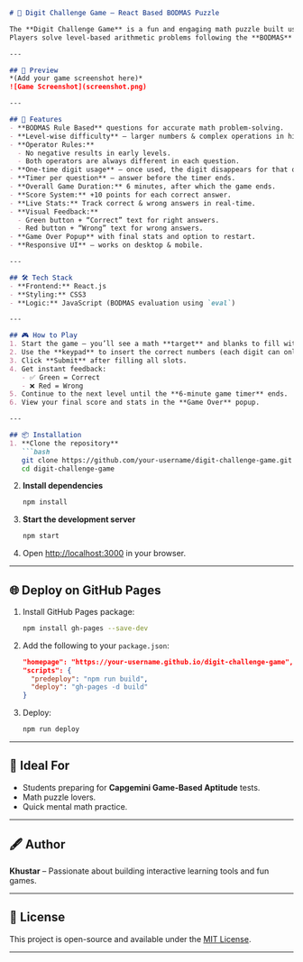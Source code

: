 
```markdown
# 🎯 Digit Challenge Game – React Based BODMAS Puzzle

The **Digit Challenge Game** is a fun and engaging math puzzle built using **React.js**, designed especially for **Capgemini Game-Based Aptitude** practice.  
Players solve level-based arithmetic problems following the **BODMAS** rule, with increasing difficulty as they progress.

---

## 📸 Preview
*(Add your game screenshot here)*  
![Game Screenshot](screenshot.png)

---

## 🚀 Features
- **BODMAS Rule Based** questions for accurate math problem-solving.
- **Level-wise difficulty** – larger numbers & complex operations in higher levels.
- **Operator Rules:**
  - No negative results in early levels.
  - Both operators are always different in each question.
- **One-time digit usage** – once used, the digit disappears for that question.
- **Timer per question** – answer before the timer ends.
- **Overall Game Duration:** 6 minutes, after which the game ends.
- **Score System:** +10 points for each correct answer.
- **Live Stats:** Track correct & wrong answers in real-time.
- **Visual Feedback:**
  - Green button + “Correct” text for right answers.
  - Red button + “Wrong” text for wrong answers.
- **Game Over Popup** with final stats and option to restart.
- **Responsive UI** – works on desktop & mobile.

---

## 🛠 Tech Stack
- **Frontend:** React.js
- **Styling:** CSS3
- **Logic:** JavaScript (BODMAS evaluation using `eval`)

---

## 🎮 How to Play
1. Start the game – you’ll see a math **target** and blanks to fill with numbers.
2. Use the **keypad** to insert the correct numbers (each digit can only be used once).
3. Click **Submit** after filling all slots.
4. Get instant feedback:
   - ✅ Green = Correct
   - ❌ Red = Wrong
5. Continue to the next level until the **6-minute game timer** ends.
6. View your final score and stats in the **Game Over** popup.

---

## 📦 Installation
1. **Clone the repository**
   ```bash
   git clone https://github.com/your-username/digit-challenge-game.git
   cd digit-challenge-game
   ```
2. **Install dependencies**
   ```bash
   npm install
   ```
3. **Start the development server**
   ```bash
   npm start
   ```
4. Open [http://localhost:3000](http://localhost:3000) in your browser.

---

## 🌐 Deploy on GitHub Pages
1. Install GitHub Pages package:
   ```bash
   npm install gh-pages --save-dev
   ```
2. Add the following to your `package.json`:
   ```json
   "homepage": "https://your-username.github.io/digit-challenge-game",
   "scripts": {
     "predeploy": "npm run build",
     "deploy": "gh-pages -d build"
   }
   ```
3. Deploy:
   ```bash
   npm run deploy
   ```

---

## 📌 Ideal For
- Students preparing for **Capgemini Game-Based Aptitude** tests.
- Math puzzle lovers.
- Quick mental math practice.

---

## 🖋 Author
**Khustar** – Passionate about building interactive learning tools and fun games.

---

## 📄 License
This project is open-source and available under the [MIT License](LICENSE).

---
```
